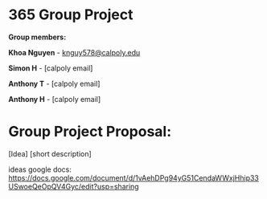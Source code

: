# 365 Group Project

**Group members:**

**Khoa Nguyen** - knguy578@calpoly.edu

**Simon H** - [calpoly email]

**Anthony T** - [calpoly email]

**Anthony H** - [calpoly email]



# Group Project Proposal:
[Idea]
[short description]


ideas google docs:
https://docs.google.com/document/d/1vAehDPg94yG51CendaWWxjHhip33USwoeQeOpQV4Gyc/edit?usp=sharing
